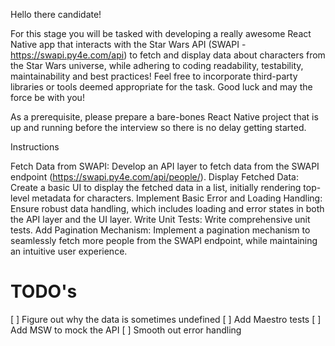 Hello there candidate!

For this stage you will be tasked with developing a really awesome React Native app that interacts with the Star Wars API (SWAPI - https://swapi.py4e.com/api) to fetch and display data about characters from the Star Wars universe, while adhering to coding readability, testability, maintainability and best practices! Feel free to incorporate third-party libraries or tools deemed appropriate for the task. Good luck and may the force be with you!

As a prerequisite, please prepare a bare-bones React Native project that is up and running before the interview so there is no delay getting started.

Instructions

Fetch Data from SWAPI: Develop an API layer to fetch data from the SWAPI endpoint (https://swapi.py4e.com/api/people/).
Display Fetched Data: Create a basic UI to display the fetched data in a list, initially rendering top-level metadata for characters.
Implement Basic Error and Loading Handling: Ensure robust data handling, which includes loading and error states in both the API layer and the UI layer.
Write Unit Tests: Write comprehensive unit tests.
Add Pagination Mechanism: Implement a pagination mechanism to seamlessly fetch more people from the SWAPI endpoint, while maintaining an intuitive user experience.

# TODO's
[ ] Figure out why the data is sometimes undefined
[ ] Add Maestro tests
  [ ] Add MSW to mock the API
[ ] Smooth out error handling